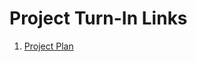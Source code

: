 # Project Turn-In Links
1. [Project Plan](https://docs.google.com/document/d/1k5OW8z29SapkGfkgdMJjbVrb-DZU-Dlj6JJ4G7FGA-A/edit?usp=sharing)
